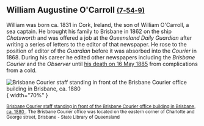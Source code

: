 ## William Augustine O'Carroll <small>[(7‑54‑9)](https://brisbane.discovereverafter.com/profile/31821699 "Go to Memorial Information" )</small>

William was born ca. 1831 in Cork, Ireland, the son of William O'Carroll, a sea captain. He brought his family to Brisbane in 1862 on the ship *Chatsworth* and was offered a job at the *Queensland Daily Guardian* after writing a series of letters to the editor of that newspaper. He rose to the position of editor of the *Guardian* before it was absorbed into the *Courier* in 1868. During his career he edited other newspapers including the *Brisbane Courier* and the *Observer* until [his death on 16 May 1885](https://trove.nla.gov.au/newspaper/article/83676398) from complications from a cold.

![Brisbane Courier staff standing in front of the Brisbane Courier office building in Brisbane, ca. 1880
](../assets/brisbane-courier-staff-1880.jpg){ width="70%" }

<small>[Brisbane Courier staff standing in front of the Brisbane Courier office building in Brisbane, ca. 1880
](http://onesearch.slq.qld.gov.au/permalink/f/1upgmng/slq_alma21270221690002061). The Brisbane Courier office was located on the eastern corner of Charlotte and George street, Brisbane - State Library of Queensland</small>
